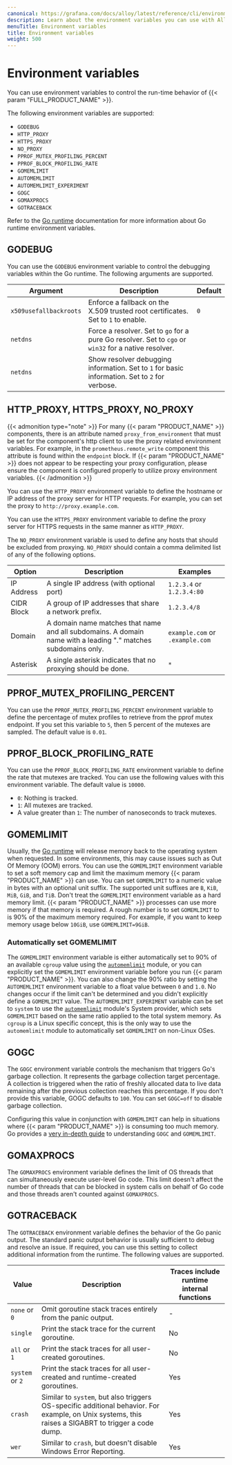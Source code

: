 ```yaml
---
canonical: https://grafana.com/docs/alloy/latest/reference/cli/environment-variables/
description: Learn about the environment variables you can use with Alloy
menuTitle: Environment variables
title: Environment variables
weight: 500
---
```


# Environment variables

You can use environment variables to control the run-time behavior of {{< param "FULL_PRODUCT_NAME" >}}.

The following environment variables are supported:

* `GODEBUG`
* `HTTP_PROXY`
* `HTTPS_PROXY`
* `NO_PROXY`
* `PPROF_MUTEX_PROFILING_PERCENT`
* `PPROF_BLOCK_PROFILING_RATE`
* `GOMEMLIMIT`
* `AUTOMEMLIMIT`
* `AUTOMEMLIMIT_EXPERIMENT`
* `GOGC`
* `GOMAXPROCS`
* `GOTRACEBACK`

Refer to the [Go runtime][runtime] documentation for more information about Go runtime environment variables.

## GODEBUG

You can use the `GODEBUG` environment variable to control the debugging variables within the Go runtime. The following arguments are supported.

Argument               | Description                                                                                          | Default
-----------------------|------------------------------------------------------------------------------------------------------|--------
`x509usefallbackroots` | Enforce a fallback on the X.509 trusted root certificates. Set to `1` to enable.                     | `0`
`netdns`               | Force a resolver. Set to `go` for a pure Go resolver. Set to `cgo` or `win32` for a native resolver. |
`netdns`               | Show resolver debugging information. Set to `1` for basic information. Set to `2` for verbose.       |

## HTTP_PROXY, HTTPS_PROXY, NO_PROXY

{{< admonition type="note" >}}
For many {{< param "PRODUCT_NAME" >}} components, there is an attribute named `proxy_from_environment` that must be set for the component's
http client to use the proxy related environment variables. For example, in the `prometheus.remote_write` component this attribute is found within the 
`endpoint` block. If {{< param "PRODUCT_NAME" >}} does not appear to be respecting your proxy configuration, please ensure the component is
configured properly to utilize proxy environment variables.
{{< /admonition >}}

You can use the `HTTP_PROXY` environment variable to define the hostname or IP address of the proxy server for HTTP requests. For example, you can set the proxy to `http://proxy.example.com`.

You can use the `HTTPS_PROXY` environment variable to define the proxy server for HTTPS requests in the same manner as `HTTP_PROXY`.

The `NO_PROXY` environment variable is used to define any hosts that should be excluded from proxying. `NO_PROXY` should contain a comma delimited list of any of the following options.

Option     | Description                                                                                                   | Examples
-----------|---------------------------------------------------------------------------------------------------------------|--------------------------------
IP Address | A single IP address (with optional port)                                                                      | `1.2.3.4` or `1.2.3.4:80`
CIDR Block | A group of IP addresses that share a network prefix.                                                          | `1.2.3.4/8`
Domain     | A domain name matches that name and all subdomains. A domain name with a leading "." matches subdomains only. | `example.com` or `.example.com`
Asterisk   | A single asterisk indicates that no proxying should be done.                                                  | `*`

## PPROF_MUTEX_PROFILING_PERCENT

You can use the `PPROF_MUTEX_PROFILING_PERCENT` environment variable to define the percentage of mutex profiles to retrieve from the pprof mutex endpoint. If you set this variable to `5`, then 5 percent of the mutexes are sampled. The default value is `0.01`.

## PPROF_BLOCK_PROFILING_RATE

You can use the `PPROF_BLOCK_PROFILING_RATE` environment variable to define the rate that mutexes are tracked. You can use the following values with this environment variable. The default value is `10000`.

* `0`: Nothing is tracked.
* `1`: All mutexes are tracked.
* A value greater than `1`: The number of nanoseconds to track mutexes.

## GOMEMLIMIT

Usually, the [Go runtime][runtime] will release memory back to the operating system when requested.
In some environments, this may cause issues such as Out Of Memory (OOM) errors.
You can use the `GOMEMLIMIT` environment variable to set a soft memory cap and limit the maximum memory {{< param "PRODUCT_NAME" >}} can use.
You can set `GOMEMLIMIT` to a numeric value in bytes with an optional unit suffix.
The supported unit suffixes are `B`, `KiB`, `MiB`, `GiB`, and `TiB`.
Don't treat the `GOMEMLIMIT` environment variable as a hard memory limit.
{{< param "PRODUCT_NAME" >}}  processes can use more memory if that memory is required.
A rough number is to set `GOMEMLIMIT` to is 90% of the maximum memory required.
For example, if you want to keep memory usage below `10GiB`, use `GOMEMLIMIT=9GiB`.

### Automatically set GOMEMLIMIT

The `GOMEMLIMIT` environment variable is either automatically set to 90% of an available `cgroup` value using the [`automemlimit`][automemlimit] module, or you can explicitly set the `GOMEMLIMIT` environment variable before you run {{< param "PRODUCT_NAME" >}}.
You can also change the 90% ratio by setting the `AUTOMEMLIMIT` environment variable to a float value between `0` and `1.0`.
No changes occur if the limit can't be determined and you didn't explicitly define a  `GOMEMLIMIT` value.
The `AUTOMEMLIMIT_EXPERIMENT` variable can be set to `system` to use the [`automemlimit`][automemlimit] module's System provider, which sets `GOMEMLIMIT` based on the same ratio applied to the total system memory. As `cgroup` is a Linux specific concept, this is the only way to use the `automemlimit` module to automatically set `GOMEMLIMIT` on non-Linux OSes.

## GOGC

The `GOGC` environment variable controls the mechanism that triggers Go's garbage collection.
It represents the garbage collection target percentage.
A collection is triggered when the ratio of freshly allocated data to live data remaining after the previous collection reaches this percentage.
If you don't provide this variable, GOGC defaults to `100`.
You can set `GOGC=off` to disable garbage collection.

Configuring this value in conjunction with `GOMEMLIMIT` can help in situations where {{< param "PRODUCT_NAME" >}} is consuming too much memory.
Go provides a [very in-depth guide][gc_guide] to understanding `GOGC` and `GOMEMLIMIT`.

## GOMAXPROCS

The `GOMAXPROCS` environment variable defines the limit of OS threads that can simultaneously execute user-level Go code.
This limit doesn't affect the number of threads that can be blocked in system calls on behalf of Go code and those threads aren't counted against `GOMAXPROCS`.

## GOTRACEBACK

The `GOTRACEBACK` environment variable defines the behavior of the Go panic output.
The standard panic output behavior is usually sufficient to debug and resolve an issue.
If required, you can use this setting to collect additional information from the runtime.
The following values are supported.

Value           | Description                                                                                                                                         | Traces include runtime internal functions
----------------|-----------------------------------------------------------------------------------------------------------------------------------------------------|------------------------------------------
`none` or `0`   | Omit goroutine stack traces entirely from the panic output.                                                                                         | -
`single`        | Print the stack trace for the current goroutine.                                                                                                    | No
`all` or `1`    | Print the stack traces for all user-created goroutines.                                                                                             | No
`system` or `2` | Print the stack traces for all user-created and runtime-created goroutines.                                                                         | Yes
`crash`         | Similar to `system`, but also triggers OS-specific additional behavior. For example, on Unix systems, this raises a SIGABRT to trigger a code dump. | Yes
`wer`           | Similar to `crash`, but doesn't disable Windows Error Reporting.                                                                                    | Yes

[runtime]: https://pkg.go.dev/runtime
[automemlimit]: https://github.com/KimMachineGun/automemlimit
[gc_guide]: https://tip.golang.org/doc/gc-guide#GOGC
